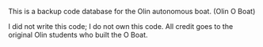 This is a backup code database for the Olin autonomous boat. (Olin O Boat)

I did not write this code; I do not own this code. All credit goes to the original Olin students who built the O Boat.
